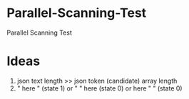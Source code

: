 # Parallel-Scanning-Test
Parallel Scanning Test
# Ideas
1. json text length >> json token (candidate) array length
2. " here " (state 1) or "   "  here  (state 0) or here  "    " (state 0)
